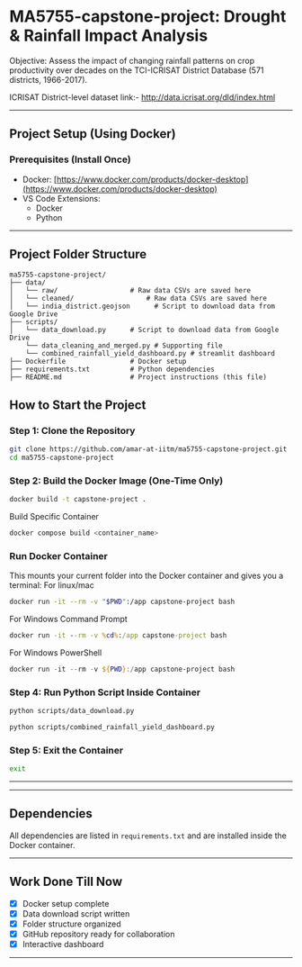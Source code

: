# MA5755-capstone-project: Drought & Rainfall Impact Analysis
Objective: Assess the impact of changing rainfall patterns on crop productivity over decades on the TCI-ICRISAT District Database (571 districts, 1966-2017).

ICRISAT District-level dataset
link:- http://data.icrisat.org/dld/index.html

---

## Project Setup (Using Docker)

### Prerequisites (Install Once)
- Docker: [https://www.docker.com/products/docker-desktop](https://www.docker.com/products/docker-desktop)
- VS Code Extensions:
  - Docker
  - Python

---
## Project Folder Structure
```
ma5755-capstone-project/
├── data/
│   └── raw/                  # Raw data CSVs are saved here
│   └── cleaned/                  # Raw data CSVs are saved here
│   └── india_district.geojson      # Script to download data from Google Drive
├── scripts/
│   └── data_download.py      # Script to download data from Google Drive
    └── data_cleaning_and_merged.py # Supporting file
    └── combined_rainfall_yield_dashboard.py # streamlit dashboard
├── Dockerfile                # Docker setup
├── requirements.txt          # Python dependencies
├── README.md                 # Project instructions (this file)
```

## How to Start the Project 

### Step 1: Clone the Repository
```bash
git clone https://github.com/amar-at-iitm/ma5755-capstone-project.git
cd ma5755-capstone-project
```

### Step 2: Build the Docker Image (One-Time Only)
```bash
docker build -t capstone-project .
```
Build Specific Container
```bash
docker compose build <container_name>
```
### Run Docker Container
This mounts your current folder into the Docker container and gives you a terminal:
For linux/mac
```bash
docker run -it --rm -v "$PWD":/app capstone-project bash
```
For Windows Command Prompt
```cmd
docker run -it --rm -v %cd%:/app capstone-project bash
```
For Windows PowerShell
```powershell
docker run -it --rm -v ${PWD}:/app capstone-project bash
```
### Step 4: Run Python Script Inside Container
```bash
python scripts/data_download.py
```
```bash
python scripts/combined_rainfall_yield_dashboard.py
```

### Step 5: Exit the Container
```bash
exit
```

---


---

## Dependencies
All dependencies are listed in `requirements.txt` and are installed inside the Docker container.

---

## Work Done Till Now
- [x] Docker setup complete
- [x] Data download script written
- [x] Folder structure organized
- [x] GitHub repository ready for collaboration
- [x] Interactive dashboard

---


